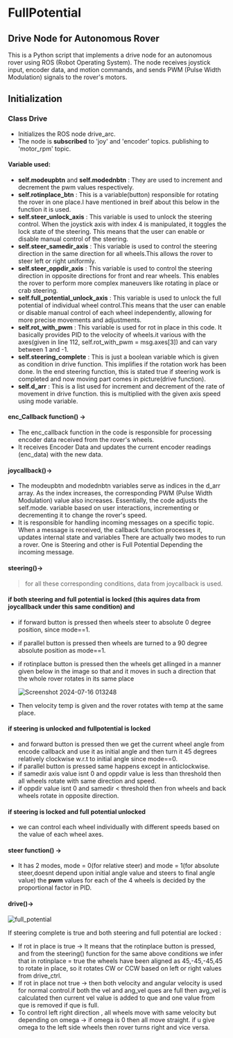 # FullPotential
## Drive Node for Autonomous Rover
This is a Python script that implements a drive node for an autonomous rover using ROS (Robot Operating System). The node receives joystick input, encoder data, and motion commands, and sends PWM (Pulse Width Modulation) signals to the rover's motors.
## Initialization
### Class Drive
* Initializes the ROS node drive_arc.
* The node is **subscribed** to 'joy' and 'encoder' topics. publishing to 'motor_rpm' topic.
#### Variable used:
 * __self.modeupbtn__ and __self.modednbtn__ : They are used to increment and decrement the pwm values respectively.
 * __self.rotinplace_btn__ : This is a variable(button) responsible for rotating the rover in one place.I have mentioned in breif about this below in the function it is used.
 * __self.steer_unlock_axis__ : This variable is used to unlock the steering control. When the joystick axis with index 4 is manipulated, it toggles the lock state of the steering. This means that the user can enable or disable manual control of the steering.
 * __self.steer_samedir_axis__ : This variable is used to control the steering direction in the same direction for all wheels.This allows the rover to steer left or right uniformly.
 * __self.steer_oppdir_axis__ : This variable is used to control the steering direction in opposite directions for front and rear wheels. This enables the rover to perform more complex maneuvers like rotating in place or crab steering.
 * __self.full_potential_unlock_axis__ : This variable is used to unlock the full potential of individual wheel control.This means that the user can enable or disable manual control of each wheel independently, allowing for more precise movements and adjustments.
 * __self.rot_with_pwm__ : This variable is used for rot in place in this code. It basically provides PID to the velocity of wheels.it various with the axes(given in line 112, self.rot_with_pwm = msg.axes[3]) and can vary between 1 and -1.
 * __self.steering_complete__ : This is just a boolean variable which is given as condition in drive function. This implifies if the rotation work has been done. In the end steering function, this is stated true if steering work is completed and now moving part comes in picture(drive function).
 * __self.d_arr__ : This is a list used for increment and decrement of the rate of movement in drive function. this is multiplied with the given axis speed using mode variable.


#### enc_Callback function() ->
 * The enc_callback function in the code is responsible for processing encoder data received from the rover's wheels.
 * It receives Encoder Data and updates the current encoder readings (enc_data) with the new data.

#### joycallback()->
 * The modeupbtn and modednbtn variables serve as indices in the d_arr array. As the index increases, the corresponding PWM (Pulse Width Modulation) value also increases. Essentially, the code adjusts the self.mode.
  variable based on user interactions, incrementing or decrementing it to change the rover's speed.
 * It is responsible for handling incoming messages on a specific topic. When a message is received, the callback function processes it, updates internal state and variables There are actually two modes to run a rover. One is Steering and other is Full Potential Depending the incoming message. 
 
#### steering()->
 > for all these corresponding conditions, data from joycallback is used.
#### if both steering and full potential is locked (this aquires data from joycallback under this same condition) and
  * if forward button is pressed then wheels steer to absolute 0 degree position, since mode==1.
  * if parallel button is pressed then wheels are turned to a 90 degree absolute position as mode==1.
  * if rotinplace button is pressed then the wheels get allinged in a manner given below in the image so that and it moves in such a direction that the whole rover rotates in its same place
    
    ![Screenshot 2024-07-16 013248](https://github.com/user-attachments/assets/9fe5623b-bbd8-4e8a-b9f4-8fb414ee863a)

  *  Then velocity temp is given and the rover rotates with temp at the same place.
#### if steering is unlocked and fullpotential is locked
* and forward button is pressed then we get the current wheel angle from encode callback and use it as initial angle and then turn it 45 degrees relatively clockwise w.r.t to initial angle since mode==0.
* if parallel button is pressed same happens except in anticlockwise.
* if samedir axis value isnt 0 and oppdir value is less than threshold then all wheels rotate with same direction and speed.
* if oppdir value isnt 0 and samedir < threshold then fron wheels and back wheels rotate in opposite direction.
#### if steering is locked and full potential unlocked
* we can control each wheel individually with different speeds based on the value of each wheel axes.

#### steer function() -> 
* It has 2 modes, mode = 0(for relative steer) and mode = 1(for absolute steer,doesnt depend upon initial angle value and steers to final angle value)
the **pwm** values for each of the 4 wheels is decided by the proportional factor in PID.

#### drive()->
![full_potential](https://github.com/user-attachments/assets/5fe7f1fa-ae5d-49f0-8744-49f7dd22d148)

If steering complete is true and both steering and full potential are locked :
* If rot in place is true -> It means that the rotinplace button is pressed, and from the steering() function for the same above conditions we infer that in rotinplace = true the wheels have been aligned as 45,-45,-45,45 to rotate in place, so it rotates CW or CCW based on left or right values from drive_ctrl.
* If rot in place not true -> then both velocity and angular velocity is used for normal control.if both the vel and ang_vel ques are full then avg_vel is calculated then current vel value is added to que and one value from que is removed if que is full.
* To control left right direction , all wheels move with same velocity but depending on omega -> if omega is 0 then all move straight. if u give omega to the left side wheels then rover turns right and vice versa.

